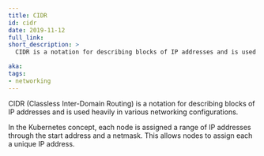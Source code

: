 ```yaml
---
title: CIDR
id: cidr
date: 2019-11-12
full_link: 
short_description: >
  CIDR is a notation for describing blocks of IP addresses and is used heavily in various networking configurations.

aka:
tags:
- networking
---
```

CIDR (Classless Inter-Domain Routing) is a notation for describing blocks of IP addresses and is used heavily in various networking configurations.

<!--more-->

In the Kubernetes concept, each node is assigned a range of IP addresses through the start address and a netmask. This allows nodes to assign each <Pod> a unique IP address.

